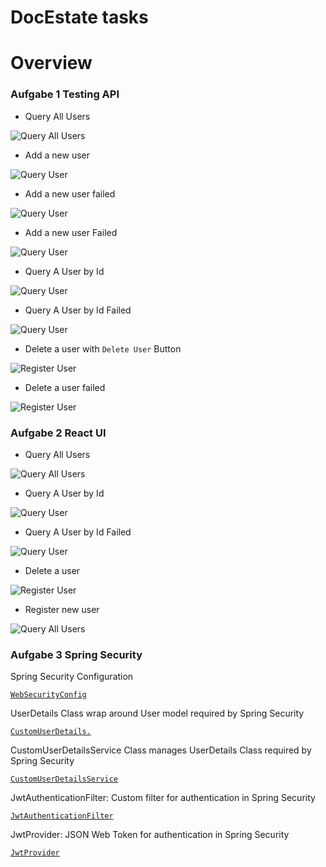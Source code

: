 # DocEstate tasks
# Overview

### Aufgabe 1 Testing API

* Query All Users

![Query All Users](https://github.com/namphuong2217/doc-estate/blob/main/Documentation/1GetAllUsers.png)

* Add a new user 

![Query User](https://github.com/namphuong2217/doc-estate/blob/main/Documentation/2PostNewUserSuccess.png)


* Add a new user failed

![Query User](https://github.com/namphuong2217/doc-estate/blob/main/Documentation/2PostNewUserFail.png)

* Add a new user  Failed

![Query User](https://github.com/namphuong2217/doc-estate/blob/main/Documentation/3PostNewUserFail.png)


* Query A User by Id 

![Query User](https://github.com/namphuong2217/doc-estate/blob/main/Documentation/4GetUserSuccess.png)


* Query A User by Id Failed

![Query User](https://github.com/namphuong2217/doc-estate/blob/main/Documentation/5GetUserFail.png)


* Delete a user with ``Delete User`` Button

![Register User](https://github.com/namphuong2217/doc-estate/blob/main/Documentation/6DeleteUserSuccess.png)


* Delete a user failed

![Register User](https://github.com/namphuong2217/doc-estate/blob/main/Documentation/5GetUserFail.png)



### Aufgabe 2 React UI


* Query All Users

![Query All Users](https://github.com/namphuong2217/doc-estate/blob/main/Documentation/8ReactGetAllUsers.png)


* Query A User by Id 

![Query User](https://github.com/namphuong2217/doc-estate/blob/main/Documentation/9ReactGetUserSuccess.png)


* Query A User by Id Failed

![Query User](https://github.com/namphuong2217/doc-estate/blob/main/Documentation/9ReactGetUserFail.png)

* Delete a user 

![Register User](https://github.com/namphuong2217/doc-estate/blob/main/Documentation/10ReactDeleteUser.png)


* Register new user

![Query All Users](https://github.com/namphuong2217/doc-estate/blob/main/Documentation/111ReactFrontendRegister.png)


### Aufgabe 3 Spring Security

Spring Security Configuration

[``WebSecurityConfig``](https://github.com/namphuong2217/doc-estate/blob/main/src/main/java/com/nam/demo/config/WebSecurityConfig.java)

UserDetails Class wrap around User model required by Spring Security 

[``CustomUserDetails.``](https://github.com/namphuong2217/doc-estate/blob/main/src/main/java/com/nam/demo/security/CustomUserDetails.java)

CustomUserDetailsService Class manages UserDetails Class required by Spring Security 

[``CustomUserDetailsService``](https://github.com/namphuong2217/doc-estate/blob/main/src/main/java/com/nam/demo/security/CustomUserDetailsService.java)

JwtAuthenticationFilter: Custom filter for authentication in Spring Security 

[``JwtAuthenticationFilter``](https://github.com/namphuong2217/doc-estate/blob/main/src/main/java/com/nam/demo/security/JwtAuthenticationFilter.java)

JwtProvider: JSON Web Token for authentication in Spring Security 

[``JwtProvider``](https://github.com/namphuong2217/doc-estate/blob/main/src/main/java/com/nam/demo/security/JwtProvider.java)









